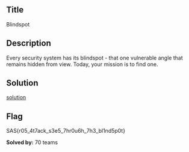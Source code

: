 ## Title 
Blindspot
 
## Description 
Every security system has its blindspot - that one vulnerable angle that remains hidden from view. Today, your mission is to find one.

## Solution
[solution](../README.md)
 
## Flag 
SAS{r05_4t7ack_s3e5_7hr0u6h_7h3_bl1nd5p0t}

**Solved by:** 70 teams